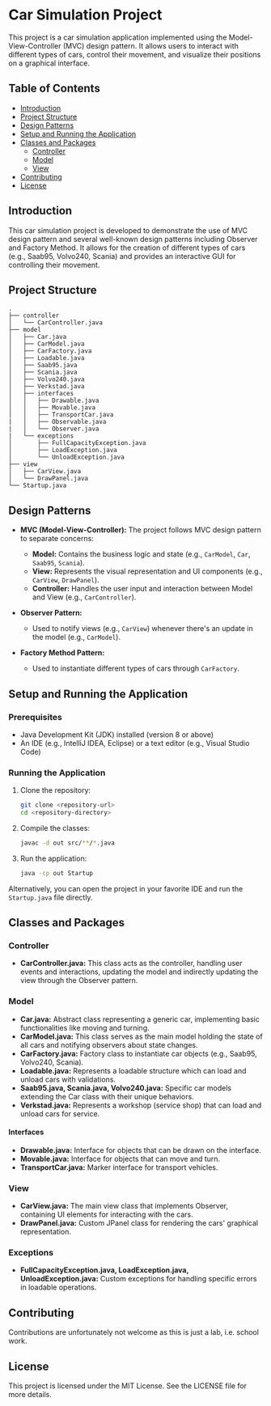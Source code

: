 # Car Simulation Project

This project is a car simulation application implemented using the Model-View-Controller (MVC) design pattern. It allows users to interact with different types of cars, control their movement, and visualize their positions on a graphical interface.

## Table of Contents

- [Introduction](#introduction)
- [Project Structure](#project-structure)
- [Design Patterns](#design-patterns)
- [Setup and Running the Application](#setup-and-running-the-application)
- [Classes and Packages](#classes-and-packages)
  - [Controller](#controller)
  - [Model](#model)
  - [View](#view)
- [Contributing](#contributing)
- [License](#license)

## Introduction

This car simulation project is developed to demonstrate the use of MVC design pattern and several well-known design patterns including Observer and Factory Method. It allows for the creation of different types of cars (e.g., Saab95, Volvo240, Scania) and provides an interactive GUI for controlling their movement.

## Project Structure

```
.
├── controller
│   └── CarController.java
├── model
│   ├── Car.java
│   ├── CarModel.java
│   ├── CarFactory.java
│   ├── Loadable.java
│   ├── Saab95.java
│   ├── Scania.java
│   ├── Volvo240.java
│   ├── Verkstad.java
│   ├── interfaces
│   │   ├── Drawable.java
│   │   ├── Movable.java
│   │   ├── TransportCar.java
|   │   ├── Observable.java
|   │   └── Observer.java
|   └── exceptions
│       ├── FullCapacityException.java
│       ├── LoadException.java
│       └── UnloadException.java
├── view
│   ├── CarView.java
│   └── DrawPanel.java
└── Startup.java

```

## Design Patterns

- **MVC (Model-View-Controller):** The project follows MVC design pattern to separate concerns:
  - **Model:** Contains the business logic and state (e.g., `CarModel`, `Car`, `Saab95`, `Scania`).
  - **View:** Represents the visual representation and UI components (e.g., `CarView`, `DrawPanel`).
  - **Controller:** Handles the user input and interaction between Model and View (e.g., `CarController`).

- **Observer Pattern:**
  - Used to notify views (e.g., `CarView`) whenever there's an update in the model (e.g., `CarModel`).

- **Factory Method Pattern:**
  - Used to instantiate different types of cars through `CarFactory`.

## Setup and Running the Application

### Prerequisites

- Java Development Kit (JDK) installed (version 8 or above)
- An IDE (e.g., IntelliJ IDEA, Eclipse) or a text editor (e.g., Visual Studio Code)

### Running the Application

1. Clone the repository:
   ```sh
   git clone <repository-url>
   cd <repository-directory>
   ```

2. Compile the classes:
   ```sh
   javac -d out src/**/*.java
   ```

3. Run the application:
   ```sh
   java -cp out Startup
   ```

Alternatively, you can open the project in your favorite IDE and run the `Startup.java` file directly.

## Classes and Packages

### Controller

- **CarController.java:** This class acts as the controller, handling user events and interactions, updating the model and indirectly updating the view through the Observer pattern.

### Model

- **Car.java:** Abstract class representing a generic car, implementing basic functionalities like moving and turning.
- **CarModel.java:** This class serves as the main model holding the state of all cars and notifying observers about state changes.
- **CarFactory.java:** Factory class to instantiate car objects (e.g., Saab95, Volvo240, Scania).
- **Loadable.java:** Represents a loadable structure which can load and unload cars with validations.
- **Saab95.java, Scania.java, Volvo240.java:** Specific car models extending the Car class with their unique behaviors.
- **Verkstad.java:** Represents a workshop (service shop) that can load and unload cars for service.
  
#### Interfaces

- **Drawable.java:** Interface for objects that can be drawn on the interface.
- **Movable.java:** Interface for objects that can move and turn.
- **TransportCar.java:** Marker interface for transport vehicles.

### View

- **CarView.java:** The main view class that implements Observer, containing UI elements for interacting with the cars.
- **DrawPanel.java:** Custom JPanel class for rendering the cars' graphical representation.

### Exceptions

- **FullCapacityException.java, LoadException.java, UnloadException.java:** Custom exceptions for handling specific errors in loadable operations.

## Contributing

Contributions are unfortunately not welcome as this is just a lab, i.e. school work.

## License

This project is licensed under the MIT License. See the LICENSE file for more details.
